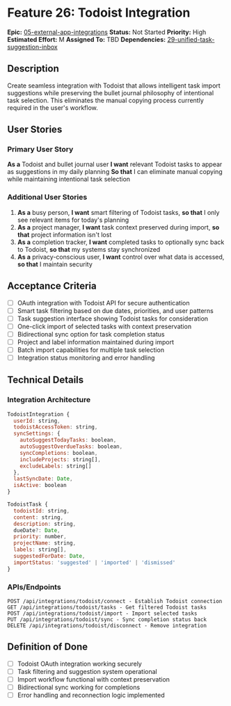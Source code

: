 # Feature 26: Todoist Integration

**Epic:** [05-external-app-integrations](../epics/05-external-app-integrations.md)
**Status:** Not Started
**Priority:** High
**Estimated Effort:** M
**Assigned To:** TBD
**Dependencies:** [29-unified-task-suggestion-inbox](29-unified-task-suggestion-inbox.md)

## Description

Create seamless integration with Todoist that allows intelligent task import suggestions while preserving the bullet journal philosophy of intentional task selection. This eliminates the manual copying process currently required in the user's workflow.

## User Stories

### Primary User Story
**As a** Todoist and bullet journal user
**I want** relevant Todoist tasks to appear as suggestions in my daily planning
**So that** I can eliminate manual copying while maintaining intentional task selection

### Additional User Stories
1. **As a** busy person, **I want** smart filtering of Todoist tasks, **so that** I only see relevant items for today's planning
2. **As a** project manager, **I want** task context preserved during import, **so that** project information isn't lost
3. **As a** completion tracker, **I want** completed tasks to optionally sync back to Todoist, **so that** my systems stay synchronized
4. **As a** privacy-conscious user, **I want** control over what data is accessed, **so that** I maintain security

## Acceptance Criteria

- [ ] OAuth integration with Todoist API for secure authentication
- [ ] Smart task filtering based on due dates, priorities, and user patterns
- [ ] Task suggestion interface showing Todoist tasks for consideration
- [ ] One-click import of selected tasks with context preservation
- [ ] Bidirectional sync option for task completion status
- [ ] Project and label information maintained during import
- [ ] Batch import capabilities for multiple task selection
- [ ] Integration status monitoring and error handling

## Technical Details

### Integration Architecture
```javascript
TodoistIntegration {
  userId: string,
  todoistAccessToken: string,
  syncSettings: {
    autoSuggestTodayTasks: boolean,
    autoSuggestOverdueTasks: boolean,
    syncCompletions: boolean,
    includeProjects: string[],
    excludeLabels: string[]
  },
  lastSyncDate: Date,
  isActive: boolean
}

TodoistTask {
  todoistId: string,
  content: string,
  description: string,
  dueDate?: Date,
  priority: number,
  projectName: string,
  labels: string[],
  suggestedForDate: Date,
  importStatus: 'suggested' | 'imported' | 'dismissed'
}
```

### APIs/Endpoints
```
POST /api/integrations/todoist/connect - Establish Todoist connection
GET /api/integrations/todoist/tasks - Get filtered Todoist tasks
POST /api/integrations/todoist/import - Import selected tasks
PUT /api/integrations/todoist/sync - Sync completion status back
DELETE /api/integrations/todoist/disconnect - Remove integration
```

## Definition of Done

- [ ] Todoist OAuth integration working securely
- [ ] Task filtering and suggestion system operational
- [ ] Import workflow functional with context preservation
- [ ] Bidirectional sync working for completions
- [ ] Error handling and reconnection logic implemented